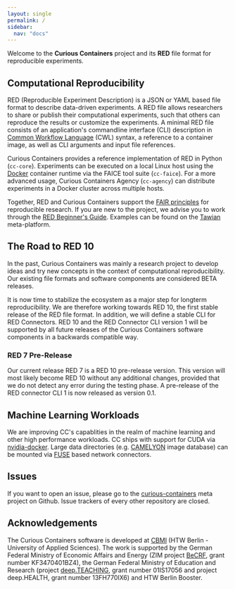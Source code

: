 ```yaml
---
layout: single
permalink: /
sidebar:
  nav: "docs"
---
```


Welcome to the **Curious Containers** project and its **RED** file format for reproducible experiments.


## Computational Reproducibility

RED (Reproducible Experiment Description) is a JSON or YAML based file format to describe data-driven experiments. A RED file allows researchers to share or publish their computational experiments, such that others can reproduce the results or customize the experiments. A minimal RED file consists of an application's commandline interface (CLI) description in [Common Workflow Language](https://www.commonwl.org/v1.0/CommandLineTool.html) (CWL) syntax, a reference to a container image, as well as CLI arguments and input file references.

Curious Containers provides a reference implementation of RED in Python (`cc-core`). Experiments can be executed on a local Linux host using the [Docker](https://www.docker.com/) container runtime via the FAICE tool suite (`cc-faice`). For a more advanced usage, Curious Containers Agency (`cc-agency`) can distribute experiments in a Docker cluster across multiple hosts.

Together, RED and Curious Containers support the [FAIR principles](https://www.force11.org/fairprinciples) for reproducible research. If you are new to the project, we advise you to work through the [RED Beginner's Guide](docs/red-beginners-guide). Examples can be found on the [Tawian](https://somnonetz.github.io/tawian/) meta-platform.


## The Road to RED 10

In the past, Curious Containers was mainly a research project to develop ideas and try new concepts in the context of computational reproducibility. Our existing file formats and software components are considered BETA releases.

It is now time to stabilize the ecosystem as a major step for longterm reproducibility. We are therefore working towards RED 10, the first stable release of the RED file format. In addition, we will define a stable CLI for RED Connectors. RED 10 and the RED Connector CLI version 1 will be supported by all future releases of the Curious Containers software components in a backwards compatible way.


### RED 7 Pre-Release

Our current release RED 7 is a RED 10 pre-release version. This version will most likely become RED 10 without any additional changes, provided that we do not detect any error during the testing phase. A pre-release of the RED connector CLI 1 is now released as version 0.1.


## Machine Learning Workloads

We are improving CC's capablities in the realm of machine learning and other high performance workloads. CC ships with support for CUDA via [nvidia-docker](https://github.com/NVIDIA/nvidia-docker). Large data directories (e.g. [CAMELYON](https://camelyon17.grand-challenge.org/) image database) can be mounted via [FUSE](https://de.wikipedia.org/wiki/Filesystem_in_Userspace) based network connectors.


## Issues

If you want to open an issue, please go to the [curious-containers](https://github.com/curious-containers/curious-containers/issues) meta project on Github. Issue trackers of every other repository are closed.


## Acknowledgements

The Curious Containers software is developed at [CBMI](https://cbmi.htw-berlin.de/) (HTW Berlin - University of Applied Sciences). The work is supported by the German Federal Ministry of Economic Affairs and Energy (ZIM project [BeCRF](https://www.htw-berlin.de/forschung/online-forschungskatalog/projekte/projekt/?eid=2170), grant number KF3470401BZ4), the German Federal Ministry of Education and Research (project [deep.TEACHING](https://www.deep-teaching.org/), grant number 01IS17056 and project deep.HEALTH, grant number 13FH770IX6) and HTW Berlin Booster.
